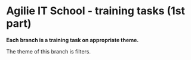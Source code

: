 # Agilie IT School - training tasks (1st part)
**Each branch is a training task on appropriate theme.**

The theme of this branch is filters.